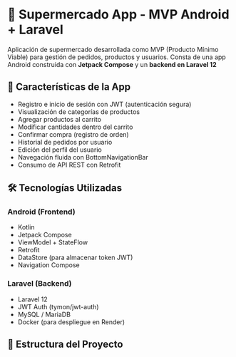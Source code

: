 # 🛒 Supermercado App - MVP Android + Laravel

Aplicación de supermercado desarrollada como MVP (Producto Mínimo Viable) para gestión de pedidos, productos y usuarios. Consta de una app Android construida con **Jetpack Compose** y un **backend en Laravel 12**

## 📱 Características de la App

- Registro e inicio de sesión con JWT (autenticación segura)
- Visualización de categorías de productos
- Agregar productos al carrito
- Modificar cantidades dentro del carrito
- Confirmar compra (registro de orden)
- Historial de pedidos por usuario
- Edición del perfil del usuario
- Navegación fluida con BottomNavigationBar
- Consumo de API REST con Retrofit

## 🛠️ Tecnologías Utilizadas

### Android (Frontend)

- Kotlin
- Jetpack Compose
- ViewModel + StateFlow
- Retrofit
- DataStore (para almacenar token JWT)
- Navigation Compose

### Laravel (Backend)

- Laravel 12
- JWT Auth (tymon/jwt-auth)
- MySQL / MariaDB
- Docker (para despliegue en Render)

## 🧩 Estructura del Proyecto

